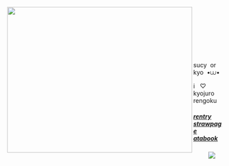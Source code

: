 <p align="right">
‎ 
 ‎ 
 ‎ 
<img align="left" width="430" height="340" src="https://i.imgur.com/FO7NEzp.png">

 ‎‎ ‎‎ 
<p>  ‎ ‎ ‎ ‎ ‎ ‎ ‎ ‎ ‎ ‎ ‎ ‎ ‎ ‎ ‎ ‎ ‎ ‎ ‎ ‎ ‎ ‎ ‎ ‎ ‎ ‎  ‎ ‎ ‎ ‎ ‎ ‎ ‎ ‎ ‎ ‎ ‎ ‎ ‎ ‎ ‎ ‎ </p>


</p>sucy ‎‎ or ‎‎ kyo ‎‎ •⩊•</p>
i ‎‎ ‎‎ ♡ ‎‎ ‎‎ kyojuro ‎‎ ‎‎ rengoku

##### [rentry](https://rentry.co/kyojuro-rengoku) ‎‎ ‎‎ [strawpage](https://kyojurodraws.straw.page/) ‎‎ ‎‎ [atabook](https://kyostro.atabook.org/)
<div align="left">
 ‎ ‎ ‎ ‎ ‎ ‎ ‎  ‎  ‎ ‎<img src="https://komarev.com/ghpvc/?username=kyostro&label=>ᴗ<&color=be2820" />
